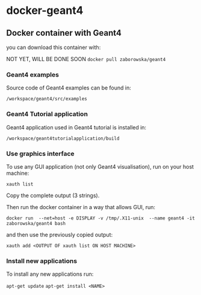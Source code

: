 # docker-geant4

## Docker container with Geant4

you can download this container with:

NOT YET, WILL BE DONE SOON
`docker pull zaborowska/geant4`

### Geant4 examples

Source code of Geant4 examples can be found in:

`/workspace/geant4/src/examples`

### Geant4 Tutorial application

Geant4 application used in Geant4 tutorial is installed in:

`/workspace/geant4tutorialapplication/build`

### Use graphics interface

To use any GUI application (not only Geant4 visualisation), run on your host machine:

`xauth list`

Copy the complete output (3 strings).

Then run the docker container in a way that allows GUI, run:

`docker run  --net=host -e DISPLAY -v /tmp/.X11-unix  --name geant4 -it zaborowska/geant4 bash`

and then use the previously copied output:

`xauth add <OUTPUT OF xauth list ON HOST MACHINE>`

### Install new applications

To install any new applications run:

`apt-get update`
`apt-get install <NAME>`





